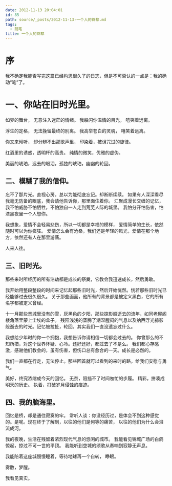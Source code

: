 ```yaml
---
date: 2012-11-13 20:04:01
id: 85
path: source/_posts/2012-11-13-一个人的锦都.md
tags:
  - 随笔
title: 一个人的锦都
---
```


    
# 序    

我不确定我能否写完这篇已经构思很久了的日志，但是不可否认的一点是：我的确动“笔”了。
    
     
# 一、你站在旧时光里。

如梦的舞台，
无意注入迷茫的情绪。
我躲闪你温情的目光，
嘻笑着远离。

浮生的定格，
无法挽留最终的别离。
我高举苍白的灵魂，
嘻笑着远离。

你又来倾听，
却分辨不出那歌声里，
印染着，被诅咒过的旋律。

红酒里的诱惑，透明杯的高贵。
纯情的微笑，优雅的虚伪。

美丽的琥珀，远去的眼泪，孤独的琥珀，幽幽的轮回。
    
## 二、模糊了我的信仰。

忘不了那片光。直视心房。总以为能彻底忘记。却断断续续。
如果有人深深看尽我毫无防备的眼底，我会请他告诉你，那里面住着你。
汇聚成漫长交缠的记忆，我不怕威胁不怕牺牲，不怕独自一人走到荒芜人际的城里。
我怕分开怕伤害，怕漆黑夜里一个人想你。

我想象，爱情不会轻易悲伤，所以一切都是幸福的模样，
爱情简单的生长，依然随时可以为你疯狂。
爱情怎么会有沧桑，我们还是年轻的风光，爱情在那个地方，依然还有人在那里游荡。

人来人往。

## 三、旧时光。

那些来时所经历的所有浩劫都是成长的祭奠，它教会我迅速成长，然后勇敢。

我开始用整段整段的时间来记忆起那些旧时光，然后开始恍然。恍若那些旧时光已经能够过去很久很久。
关于那些画面，他所有的背景都是被定义黑白，它的所有名字都被定义曾经。

十一月那些景城里没有的雪，灰黑色的夕阳，那些掠影般逝去的流年，如同老屋阁楼角落里蒙上尘埃的盒子。
残阳浅浅的蒸腾了潮湿腥闷的气息以及纳西浮光掠影般逝去的时光。记忆被拉扯，轮回。其实我们一直没遗忘过什么。

我想给少年时的你一个拥抱，我想告诉你请相信一切都会过去的。
你曾那么的不知所措，对这个世界怀疑、心冷。还好还好，都过去了不是么。
我们都心存感激，感谢他们教会的，虽有伤害，但伤口总有愈合的一天。成长是必然的。

我们一直都在行走，无法停止。那些回首就可以看到的来时的路，给我们安慰与勇气。
    
美好，终究浓缩成今天的回忆。
无奈，阻挡不了时间匆忙的步履。
精彩，拼凑成明天的历史。
执着，打破岁月侵蚀的痕迹。
    
## 四、我的脑海里。
    
回忆是桥，却是通往寂寞的牢。
常听人谈：你没经历过，是体会不到这种感觉的。是呢。现在终于了解到，以往的他们是何等的痛苦，
以往的他们为什么会泪流成河。

我的夜晚，生活在残留着浓烈现代气息的悠闲的城市。
我能看见锦城广场的白鸽惊起，掠过不可一世的平顶。
我能听到空城的颂歌从奏响到寂静无声息。

我能陪着这座城慢慢睡着，等待地球再一个自转，
睁眼。

雾散，梦醒。

我看见真实。